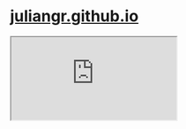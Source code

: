 # [juliangr.github.io](https://juliangr.github.io/)

<iframe src='https://juliangr.github.io/'><iframe>

### Local development

Download and install all of the [jekyll](https://jekyllrb.com/docs/) environment

### Built With

-   [Jekyll](https://jekyllrb.com/) - Static blog framework
-   [GitHub Pages](https://pages.github.com/) - Hosting
-   [Bootstrap](https://getbootstrap.com/) - CSS Library
-   [Lunr.js](https://lunrjs.com/) - Pure client post search with JavaScript
-   Patience, a lot of patience...

### Contributing

Since this is my personal blog, contributing is closed. However, feel free to open an [Issue](https://github.com/JulianGR/JulianGR.github.io/issues/new) if you think something is broken or could be improved.

### License

This project is licensed under the MIT License - see the [LICENSE.md](LICENSE.md) file for details

## [WIP] //TODO

-   Asynchronous call to the quotes function
-   Clean & Minify CSS
-   Random SVG Header
-   Inspiration for this blog
-   Minify HTML in build
-   <https://blog.webjeda.com/compress-html-jekyll/>
-   Responsive
-   photo like the one in /images
-   search with highlighted text included
    -   (<https://olivernn.github.io/moonwalkers/>)
    -   (<https://github.com/olivernn/moonwalkers/tree/master/docs>)
    -   (<https://github.com/olivernn/moonwalkers/blob/master/src/wrapper.js>)
    -   (<https://github.com/olivernn/moonwalkers/blob/master/src/main.js>)
